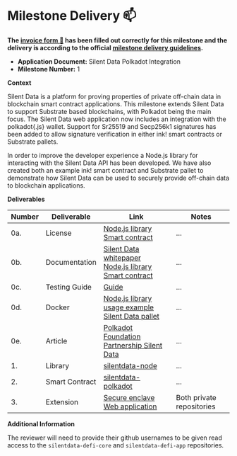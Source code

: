 # Milestone Delivery :mailbox:

**The [invoice form :pencil:](https://docs.google.com/forms/d/e/1FAIpQLSfmNYaoCgrxyhzgoKQ0ynQvnNRoTmgApz9NrMp-hd8mhIiO0A/viewform) has been filled out correctly for this milestone and the delivery is according to the official [milestone delivery guidelines](https://github.com/w3f/Grants-Program/blob/master/docs/Support%20Docs/milestone-deliverables-guidelines.md).**  

* **Application Document:** Silent Data Polkadot Integration 
* **Milestone Number:** 1

**Context**

Silent Data is a platform for proving properties of private off-chain data in blockchain smart contract applications. This milestone extends Silent Data to support Substrate based blockchains, with Polkadot being the main focus. The Silent Data web application now includes an integration with the polkadot{.js} wallet. Support for Sr25519 and Secp256k1 signatures has been added to allow signature verification in either ink! smart contracts or Substrate pallets.

In order to improve the developer experience a Node.js library for interacting with the Silent Data API has been developed. We have also created both an example ink! smart contract and Substrate pallet to demonstrate how Silent Data can be used to securely provide off-chain data to blockchain applications.

**Deliverables**

| Number | Deliverable | Link | Notes |
| ------------- | ------------- | ------------- |------------- |
| 0a.  | License |[Node.js library](https://github.com/appliedblockchain/silentdata-node-public/blob/main/LICENSE) <br/>[Smart contract](https://github.com/appliedblockchain/silentdata-polkadot-public/blob/main/LICENSE) | ...|
| 0b. | Documentation |[Silent Data whitepaper](https://www.linkedin.com/smart-links/AQEE0cyaT_nw0g) <br/>[Node.js library](https://github.com/appliedblockchain/silentdata-node/blob/main/README.md) <br/>[Smart contract](https://github.com/appliedblockchain/silentdata-polkadot/blob/main/README.md) | ...|
| 0c.  | Testing Guide |[Guide](https://docs.google.com/document/d/1B5woRIl_ZNuahx007V6nXmjW3_Ne4aQ4kVFB-I_Bu0M/edit?usp=sharing) | ...|
| 0d.  | Docker |[Node.js library usage example](https://github.com/appliedblockchain/silentdata-polkadot/blob/main/examples/Dockerfile) <br/>[Silent Data pallet](https://github.com/appliedblockchain/silentdata-polkadot/blob/main/docker/Dockerfile.node) | ...|
| 0e.  | Article |[Polkadot Foundation Partnership Silent Data](https://www.linkedin.com/pulse/polkadot-foundation-partnership-silent-data-silentdata)| ...|
| 1.  | Library |[silentdata-node](https://github.com/appliedblockchain/silentdata-node) | ...|
| 2.  | Smart Contract |[silentdata-polkadot](https://github.com/appliedblockchain/silentdata-polkadot) | ...|
| 3.  | Extension |[Secure enclave](https://github.com/appliedblockchain/silentdata-defi-core/compare/v0.4.0...v0.5.0-rc1) <br/>[Web application](https://github.com/appliedblockchain/silentdata-defi-app/compare/v0.4.0...v0.5.0-rc1) | Both private repositories |

**Additional Information**

The reviewer will need to provide their github usernames to be given read access to the `silentdata-defi-core` and `silentdata-defi-app` repositories.
